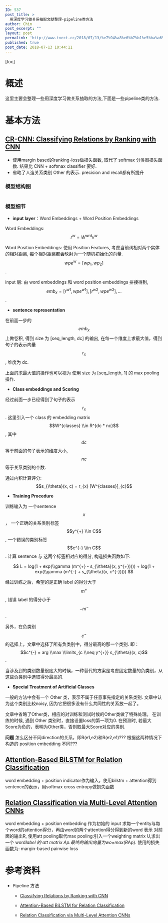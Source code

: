 ```yaml
---
ID: 537
post_title: >
  用深度学习做关系抽取文献整理-pipeline类方法
author: Chin
post_excerpt: ""
layout: post
permalink: 'http://www.tvect.cc/2018/07/13/%e7%94%a8%e6%b7%b1%e5%ba%a6%e5%ad%a6%e4%b9%a0%e5%81%9a%e5%85%b3%e7%b3%bb%e6%8a%bd%e5%8f%96%e6%96%87%e7%8c%ae%e6%95%b4%e7%90%86-pipeline%e7%b1%bb%e6%96%b9%e6%b3%95/'
published: true
post_date: 2018-07-13 10:44:11
---
```

[toc]

<h1>概述</h1>

这里主要会整理一些用深度学习做关系抽取的方法,下面是一些pipeline类的方法.

<h1>基本方法</h1>

<h2><a href="https://arxiv.org/pdf/1504.06580.pdf">CR-CNN: Classifying Relations by Ranking with CNN</a></h2>

<ul>
<li>使用margin based的ranking-loss做损失函数, 取代了 softmax 分类器损失函数.    结果比 CNN + softmax classifier 要好.</li>
<li>省略了人造关系类别 Other 的表示.
precision and recall都有所提升</li>
</ul>

<h3>模型结构图</h3>

<img src="http://www.tvect.cc/wp-content/uploads/2018/07/cr-cnn-structure.png" alt="" />

<h3>模型细节</h3>

<ul>
<li><strong>input layer</strong>：Word Embeddings + Word Position Embeddings</li>
</ul>

Word Embeddings: $$r^{w} = W^{wrd} v^{w}$$

Word Position Embeddings: 使用 Position Features, 考虑当前词相对两个实体的相对距离, 每个相对距离都会映射为一个随机初始化的向量. $$wpe^{w} = [wp_{1}, wp_{2}]$$.

input 层: 由 word embeddings 和 word position embeddings 拼接得到, $$emb_{x} = {[r^{w1}, wpe^{w1}], [r^{w2}, wpe^{w2}], ...}$$.

<ul>
<li><strong>sentence representation</strong></li>
</ul>

在前面一步的 $$emb_{x}$$ 上做卷积, 得到 size 为 [seq_length, dc] 的输出, 在每一个维度上求最大值，得到句子的表示向量$$r_{x}$$, 维度为 dc.

上面的求最大值的操作也可以视为 使用 size 为 [seq_length, 1] 的 max pooling 操作.

<ul>
<li><strong>Class embeddings and Scoring</strong></li>
</ul>

经过前面一步已经得到了句子的表示 $$r_{x}$$. 这里引入一个 class 的 embedding matrix $$W^{classes} \\in R^{dc * nc}$$, 其中 $$dc$$ 等于前面的句子表示的维度大小, $$nc$$ 等于关系类别的个数.

通过内积计算评分: $$s_{\\theta}(x, c) = r_{x} [W^{classes}]_{c}$$

<ul>
<li><strong>Training Procedure</strong></li>
</ul>

训练输入为 一个sentence $$x$$， 一个正确的关系类别标签 $$y^{+} \\in C$$, 一个错误的类别标签 $$c^{-} \\in C$$. 计算 sentence 与 这两个标签相对应的得分, 构造损失函数如下:

$$
L = log(1 + exp(\\gamma (m^{+} - s_{\\theta}(x, y^{+})))) + log(1 + exp(\\gamma (m^{-} + s_{\\theta}(x, c^{-}))))
$$

经过训练之后，希望的是正确 label 的得分大于 $$m^{+}$$, 错误 label 的得分小于 $$-m^{-}$$.

另外，在负类别 $$c^{-}$$ 的选择上，文章中选择了所有负类别中，得分最高的那一个类别. 即：$$c^{-} = arg \\max \\limits_{c \\neq y^{+}} s_{\\theta}(x, c)$$.

当涉及到的类别数量很庞大的时候，一种替代的方案是考虑固定数量的负类别，从这些负类别中选取得分最高的.

<ul>
<li><strong>Special Treatment of Artificial Classes</strong></li>
</ul>

一般的方法中会有一个 Other 类，表示不属于任意事先指定的关系类别. 文章中认为这个类别比较noisy, 因为它把很多没有什么共同性的关系放一起了。

文章中省略了Other类，相应的对训练和测试时候的Other类做了特殊处理。
在训练的时候, 遇到 Other 类别时，直接设置loss的第一项为0.
在预测时, 若最大Score为负的，表明为Other类，否则取最大Score对应的类别.

<strong>问题</strong>
怎么区分不同direction的关系，即R(e1,e2)和R(e2,e1)??? 根据这两种情况下构造的 position embedding 不同???

<h2><a href="http://www.aclweb.org/anthology/P/P16/P16-2034.pdf">Attention-Based BiLSTM for Relation Classification</a></h2>

word embedding + position indicator作为输入，使用bilstm + attention得到sentence的表示，用softmax cross entropy做损失函数

<h2><a href="http://www.thunlp.org/~lzy/publications/acl2016_cnnatt.pdf">Relation Classification via Multi-Level Attention CNNs</a></h2>

word embedding + position embedding 作为初始的 input
求每一个entity与每个word的attention得分，再由word的两个attention得分得到新的word 表示
对前面的输出R, 使用att pooling取代max pooling:引入一个weighting matrix U,求出一个 word<em>label 的 att matrix Ap.最终的输出向量为wo=max(R</em>Ap).
使用的损失函数为: margin-based pairwise loss

<h1>参考资料</h1>

<ul>
<li>Pipeline 方法

<ul>
<li><p><a href="https://arxiv.org/pdf/1504.06580.pdf">Classifying Relations by Ranking with CNN</a></p></li>
<li><p><a href="http://www.aclweb.org/anthology/P/P16/P16-2034.pdf">Attention-Based BiLSTM for Relation Classification</a></p></li>
<li><p><a href="http://www.thunlp.org/~lzy/publications/acl2016_cnnatt.pdf">Relation Classification via Multi-Level Attention CNNs</a></p></li>
</ul></li>
</ul>